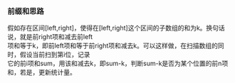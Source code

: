 ### 前缀和思路
假如存在区间[left,right]，使得在[left,right]这个区间的子数组的和为k。换句话说，就是前right项和减去前left\
项和等于k，即前left项和等于前right项和减去k。可以这样做，在扫描数组的同时，假设当前扫到第i位，记录\
它的前i项和sum，用该和减去k，即sum-k，判断sum-k是否为某个位置的前n项和，若是，更新统计量。
